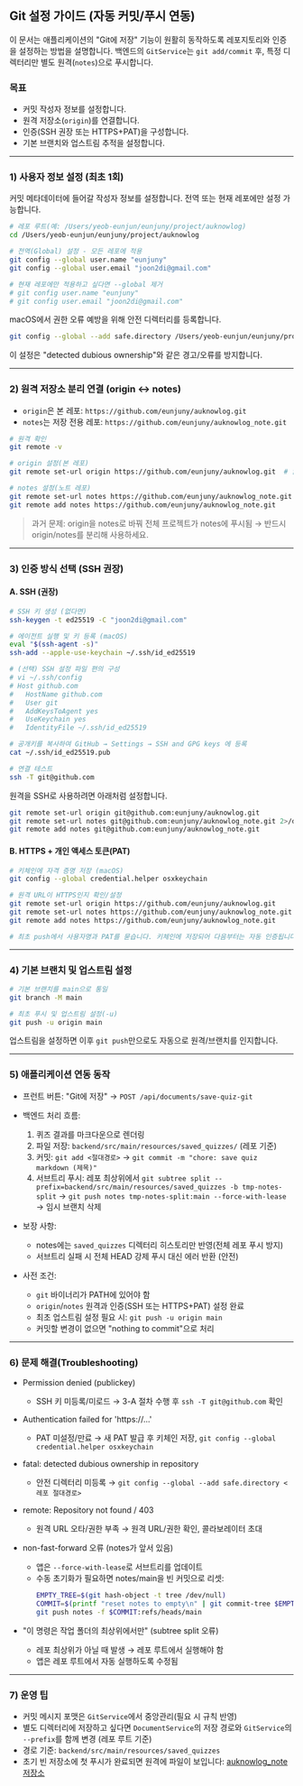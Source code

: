 ## Git 설정 가이드 (자동 커밋/푸시 연동)

이 문서는 애플리케이션의 "Git에 저장" 기능이 원활히 동작하도록 레포지토리와 인증을 설정하는 방법을 설명합니다. 백엔드의 `GitService`는 `git add/commit` 후, 특정 디렉터리만 별도 원격(`notes`)으로 푸시합니다.

### 목표
- 커밋 작성자 정보를 설정합니다.
- 원격 저장소(`origin`)를 연결합니다.
- 인증(SSH 권장 또는 HTTPS+PAT)을 구성합니다.
- 기본 브랜치와 업스트림 추적을 설정합니다.

---

### 1) 사용자 정보 설정 (최초 1회)

커밋 메타데이터에 들어갈 작성자 정보를 설정합니다. 전역 또는 현재 레포에만 설정 가능합니다.

```bash
# 레포 루트(예: /Users/yeob-eunjun/eunjuny/project/auknowlog)
cd /Users/yeob-eunjun/eunjuny/project/auknowlog

# 전역(Global) 설정 - 모든 레포에 적용
git config --global user.name "eunjuny"
git config --global user.email "joon2di@gmail.com"

# 현재 레포에만 적용하고 싶다면 --global 제거
# git config user.name "eunjuny"
# git config user.email "joon2di@gmail.com"
```

macOS에서 권한 오류 예방을 위해 안전 디렉터리를 등록합니다.

```bash
git config --global --add safe.directory /Users/yeob-eunjun/eunjuny/project/auknowlog
```

이 설정은 "detected dubious ownership"와 같은 경고/오류를 방지합니다.

---

### 2) 원격 저장소 분리 연결 (origin ↔ notes)

- `origin`은 본 레포: `https://github.com/eunjuny/auknowlog.git`
- `notes`는 저장 전용 레포: `https://github.com/eunjuny/auknowlog_note.git`

```bash
# 원격 확인
git remote -v

# origin 설정(본 레포)
git remote set-url origin https://github.com/eunjuny/auknowlog.git  # 없으면 add

# notes 설정(노트 레포)
git remote set-url notes https://github.com/eunjuny/auknowlog_note.git 2>/dev/null || \
git remote add notes https://github.com/eunjuny/auknowlog_note.git
```

> 과거 문제: origin을 notes로 바꿔 전체 프로젝트가 notes에 푸시됨 → 반드시 origin/notes를 분리해 사용하세요.

---

### 3) 인증 방식 선택 (SSH 권장)

#### A. SSH (권장)

```bash
# SSH 키 생성 (없다면)
ssh-keygen -t ed25519 -C "joon2di@gmail.com"

# 에이전트 실행 및 키 등록 (macOS)
eval "$(ssh-agent -s)"
ssh-add --apple-use-keychain ~/.ssh/id_ed25519

# (선택) SSH 설정 파일 편의 구성
# vi ~/.ssh/config
# Host github.com
#   HostName github.com
#   User git
#   AddKeysToAgent yes
#   UseKeychain yes
#   IdentityFile ~/.ssh/id_ed25519

# 공개키를 복사하여 GitHub → Settings → SSH and GPG keys 에 등록
cat ~/.ssh/id_ed25519.pub

# 연결 테스트
ssh -T git@github.com
```

원격을 SSH로 사용하려면 아래처럼 설정합니다.

```bash
git remote set-url origin git@github.com:eunjuny/auknowlog.git
git remote set-url notes git@github.com:eunjuny/auknowlog_note.git 2>/dev/null || \
git remote add notes git@github.com:eunjuny/auknowlog_note.git
```

#### B. HTTPS + 개인 액세스 토큰(PAT)

```bash
# 키체인에 자격 증명 저장 (macOS)
git config --global credential.helper osxkeychain

# 원격 URL이 HTTPS인지 확인/설정
git remote set-url origin https://github.com/eunjuny/auknowlog.git
git remote set-url notes https://github.com/eunjuny/auknowlog_note.git 2>/dev/null || \
git remote add notes https://github.com/eunjuny/auknowlog_note.git

# 최초 push에서 사용자명과 PAT를 묻습니다. 키체인에 저장되어 다음부터는 자동 인증됩니다.
```

---

### 4) 기본 브랜치 및 업스트림 설정

```bash
# 기본 브랜치를 main으로 통일
git branch -M main

# 최초 푸시 및 업스트림 설정(-u)
git push -u origin main
```

업스트림을 설정하면 이후 `git push`만으로도 자동으로 원격/브랜치를 인지합니다.

---

### 5) 애플리케이션 연동 동작

- 프런트 버튼: "Git에 저장" → `POST /api/documents/save-quiz-git`
- 백엔드 처리 흐름:
  1) 퀴즈 결과를 마크다운으로 렌더링
  2) 파일 저장: `backend/src/main/resources/saved_quizzes/` (레포 기준)
  3) 커밋: `git add <절대경로>` → `git commit -m "chore: save quiz markdown (제목)"`
  4) 서브트리 푸시: 레포 최상위에서 `git subtree split --prefix=backend/src/main/resources/saved_quizzes -b tmp-notes-split`
     → `git push notes tmp-notes-split:main --force-with-lease` → 임시 브랜치 삭제

- 보장 사항:
  - notes에는 `saved_quizzes` 디렉터리 히스토리만 반영(전체 레포 푸시 방지)
  - 서브트리 실패 시 전체 HEAD 강제 푸시 대신 에러 반환 (안전)

- 사전 조건:
  - `git` 바이너리가 PATH에 있어야 함
  - `origin`/`notes` 원격과 인증(SSH 또는 HTTPS+PAT) 설정 완료
  - 최초 업스트림 설정 필요 시: `git push -u origin main`
  - 커밋할 변경이 없으면 "nothing to commit"으로 처리

---

### 6) 문제 해결(Troubleshooting)

- Permission denied (publickey)
  - SSH 키 미등록/미로드 → 3-A 절차 수행 후 `ssh -T git@github.com` 확인

- Authentication failed for 'https://...'
  - PAT 미설정/만료 → 새 PAT 발급 후 키체인 저장, `git config --global credential.helper osxkeychain`

- fatal: detected dubious ownership in repository
  - 안전 디렉터리 미등록 → `git config --global --add safe.directory <레포 절대경로>`

- remote: Repository not found / 403
  - 원격 URL 오타/권한 부족 → 원격 URL/권한 확인, 콜라보레이터 초대

- non-fast-forward 오류 (notes가 앞서 있음)
  - 앱은 `--force-with-lease`로 서브트리를 업데이트
  - 수동 초기화가 필요하면 notes/main을 빈 커밋으로 리셋:
    ```bash
    EMPTY_TREE=$(git hash-object -t tree /dev/null)
    COMMIT=$(printf "reset notes to empty\n" | git commit-tree $EMPTY_TREE)
    git push notes -f $COMMIT:refs/heads/main
    ```

- "이 명령은 작업 폴더의 최상위에서만" (subtree split 오류)
  - 레포 최상위가 아닐 때 발생 → 레포 루트에서 실행해야 함
  - 앱은 레포 루트에서 자동 실행하도록 수정됨

---

### 7) 운영 팁

- 커밋 메시지 포맷은 `GitService`에서 중앙관리(필요 시 규칙 반영)
- 별도 디렉터리에 저장하고 싶다면 `DocumentService`의 저장 경로와 `GitService`의 `--prefix`를 함께 변경 (레포 루트 기준)
- 경로 기준: `backend/src/main/resources/saved_quizzes`
- 초기 빈 저장소에 첫 푸시가 완료되면 원격에 파일이 보입니다: [auknowlog_note 저장소](https://github.com/eunjuny/auknowlog_note.git)



